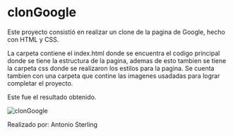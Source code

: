 # clonGoogle
Este proyecto consistió en realizar un clone de la pagina de Google, hecho con HTML y CSS.

La carpeta contiene el index.html donde se encuentra el codigo principal
donde se tiene la estructura de la pagina, ademas de esto tambien se tiene la carpeta css
donde se realizaron los estilos para la pagina. Se cuenta tambien con una carpeta que 
contine las imagenes usadadas para lograr completar el proyecto.

Este fue el resultado obtenido.

![clonGoogle](https://user-images.githubusercontent.com/83559272/161818821-84887220-98d7-4417-a43c-8d85e2c6b6e1.png)



Realizado por: Antonio Sterling

